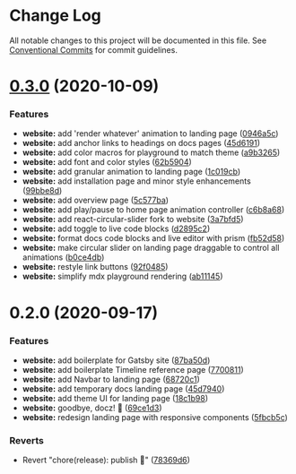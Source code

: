 # Change Log

All notable changes to this project will be documented in this file.
See [Conventional Commits](https://conventionalcommits.org) for commit guidelines.

# [0.3.0](https://github.com/jcowman2/react-ensemble/compare/react-ensemble-website@0.2.0...react-ensemble-website@0.3.0) (2020-10-09)


### Features

* **website:** add 'render whatever' animation to landing page ([0946a5c](https://github.com/jcowman2/react-ensemble/commit/0946a5cbf46db27cae484b0153cd191fb4fcc70d))
* **website:** add anchor links to headings on docs pages ([45d6191](https://github.com/jcowman2/react-ensemble/commit/45d6191d8bf0d13d3cd5005c38a501c4bc59f33b))
* **website:** add color macros for playground to match theme ([a9b3265](https://github.com/jcowman2/react-ensemble/commit/a9b326582521828054c88c525596eef2f0af344e))
* **website:** add font and color styles ([62b5904](https://github.com/jcowman2/react-ensemble/commit/62b59046e342eb65b1483aa9491a3857589f270e))
* **website:** add granular animation to landing page ([1c019cb](https://github.com/jcowman2/react-ensemble/commit/1c019cb393fd1509016ac34cd5dcfe4bb0c32991))
* **website:** add installation page and minor style enhancements ([99bbe8d](https://github.com/jcowman2/react-ensemble/commit/99bbe8d9942705a07c6bd01da0b549001122dfc8))
* **website:** add overview page ([5c577ba](https://github.com/jcowman2/react-ensemble/commit/5c577ba03bb68542d7c52e2413a5c09ae6374ca0))
* **website:** add play/pause to home page animation controller ([c6b8a68](https://github.com/jcowman2/react-ensemble/commit/c6b8a682ef5fa9f413d6e768b06d6dd98089df58))
* **website:** add react-circular-slider fork to website ([3a7bfd5](https://github.com/jcowman2/react-ensemble/commit/3a7bfd56a824e1f9e7af91482e3e7dd631577734))
* **website:** add toggle to live code blocks ([d2895c2](https://github.com/jcowman2/react-ensemble/commit/d2895c2f100a4f4bd288a989d3cfde1afc64fd1c))
* **website:** format docs code blocks and live editor with prism ([fb52d58](https://github.com/jcowman2/react-ensemble/commit/fb52d5841a07fccd5b1f9b662a773c297015b078))
* **website:** make circular slider on landing page draggable to control all animations ([b0ce4db](https://github.com/jcowman2/react-ensemble/commit/b0ce4db4179d70c704c1019ebf8c5b3269c7e337))
* **website:** restyle link buttons ([92f0485](https://github.com/jcowman2/react-ensemble/commit/92f0485a6705a3b70fa2e75aa4e243ff46350e28))
* **website:** simplify mdx playground rendering ([ab11145](https://github.com/jcowman2/react-ensemble/commit/ab11145040b2745fa0ccba5a20fb445f2746ff48))





# 0.2.0 (2020-09-17)


### Features

* **website:** add boilerplate for Gatsby site ([87ba50d](https://github.com/jcowman2/react-ensemble/commit/87ba50dad574101d8dcf9165c5a6f1ac53b3730e))
* **website:** add boilerplate Timeline reference page ([7700811](https://github.com/jcowman2/react-ensemble/commit/7700811571d25ef861c5a68152658f26003cdd79))
* **website:** add Navbar to landing page ([68720c1](https://github.com/jcowman2/react-ensemble/commit/68720c1f6bcce208317f57af0b028a3f29584924))
* **website:** add temporary docs landing page ([45d7940](https://github.com/jcowman2/react-ensemble/commit/45d7940726d13fc10a5186ae602e26a74d82675d))
* **website:** add theme UI for landing page ([18c1b98](https://github.com/jcowman2/react-ensemble/commit/18c1b98d7561e0902d1d63b2d0f5b7845ff9e107))
* **website:** goodbye, docz! :wave: ([69ce1d3](https://github.com/jcowman2/react-ensemble/commit/69ce1d36a8c104cfe0d70d2fa1358fac36b84385))
* **website:** redesign landing page with responsive components ([5fbcb5c](https://github.com/jcowman2/react-ensemble/commit/5fbcb5c307b46fea5d98104cdc634ddd8ab19ff1))


### Reverts

* Revert "chore(release): publish :tada:" ([78369d6](https://github.com/jcowman2/react-ensemble/commit/78369d6131774d3836338e1bf96f905e6bc3e5d9))
